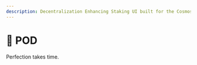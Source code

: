 ```yaml
---
description: Decentralization Enhancing Staking UI built for the Cosmos
---
```


# 📿 POD

Perfection takes time.
